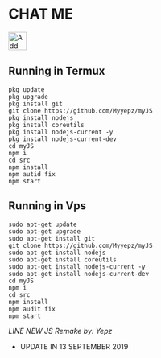 # CHAT ME
<a href="https://line.me/R/ti/p/~myyepz"><img height="36" border="0" alt="Add Friend" src="https://scdn.line-apps.com/n/line_add_friends/btn/en.png"></a>

## Running in Termux
```
pkg update
pkg upgrade
pkg install git
git clone https://github.com/Myyepz/myJS
pkg install nodejs
pkg install coreutils
pkg install nodejs-current -y
pkg install nodejs-current-dev
cd myJS
npm i
cd src
npm install
npm autid fix
npm start

```
## Running in Vps
```
sudo apt-get update
sudo apt-get upgrade
sudo apt-get install git
git clone https://github.com/Myyepz/myJS
sudo apt-get install nodejs
sudo apt-get install coreutils
sudo apt-get install nodejs-current -y
sudo apt-get install nodejs-current-dev
cd myJS
npm i
cd src
npm install
npm audit fix
npm start

```
*LINE NEW JS*
*Remake by: Yepz*

- UPDATE IN
13 SEPTEMBER 2019
